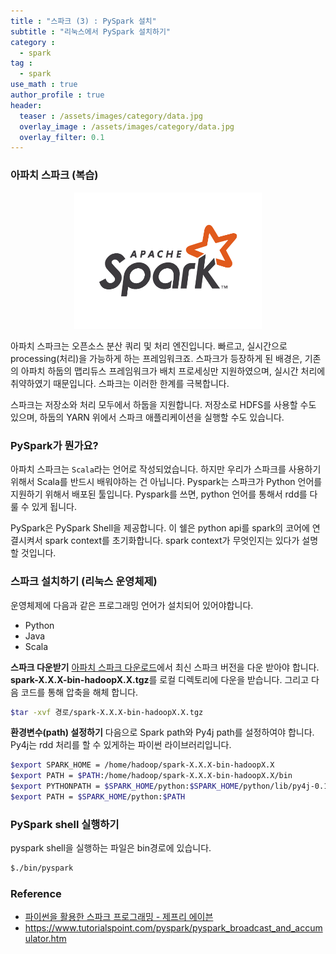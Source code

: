 ```yaml
---
title : "스파크 (3) : PySpark 설치"
subtitle : "리눅스에서 PySpark 설치하기"
category :
  - spark
tag :
  - spark
use_math : true
author_profile : true
header:
  teaser : /assets/images/category/data.jpg
  overlay_image : /assets/images/category/data.jpg
  overlay_filter: 0.1
---
```


### **아파치 스파크 (복습)**

<center><img src="../assets/img/spark/spark.png" style="width:300px;"></center>

아파치 스파크는 오픈소스 분산 쿼리 및 처리 엔진입니다. 빠르고, 실시간으로 processing(처리)을 가능하게 하는 프레임워크죠. 스파크가 등장하게 된 배경은, 기존의 아파치 하둡의 맵리듀스 프레임워크가 배치 프로세싱만 지원하였으며, 실시간 처리에 취약하였기 때문입니다. 스파크는 이러한 한계를 극복합니다.

스파크는 저장소와 처리 모두에서 하둡을 지원합니다. 저장소로 HDFS를 사용할 수도 있으며, 하둡의 YARN 위에서 스파크 애플리케이션을 실행할 수도 있습니다. 

### **PySpark가 뭔가요?**

아파치 스파크는 ``Scala``라는 언어로 작성되었습니다. 하지만 우리가 스파크를 사용하기 위해서 Scala를 반드시 배워야하는 건 아닙니다. Pyspark는 스파크가 Python 언어를 지원하기 위해서 배포된 툴입니다. Pyspark를 쓰면, python 언어를 통해서 rdd를 다룰 수 있게 됩니다. 

PySpark은 PySpark Shell을 제공합니다. 이 쉘은 python api를 spark의 코어에 연결시켜서 spark context를 초기화합니다. spark context가 무엇인지는 있다가 설명할 것입니다. 

### **스파크 설치하기 (리눅스 운영체제)**

운영체제에 다음과 같은 프로그래밍 언어가 설치되어 있어야합니다. 
- Python
- Java
- Scala

**스파크 다운받기**
<a href="#">아파치 스파크 다운로드</a>에서 최신 스파크 버전을 다운 받아야 합니다. **spark-X.X.X-bin-hadoopX.X.tgz**를 로컬 디렉토리에 다운을 받습니다. 그리고 다음 코드를 통해 압축을 해체 합니다.

```bash
$tar -xvf 경로/spark-X.X.X-bin-hadoopX.X.tgz
```

**환경변수(path) 설정하기**
다음으로 Spark path와 Py4j path를 설정하여야 합니다. Py4j는 rdd 처리를 할 수 있게하는 파이썬 라이브러리입니다.

```bash
$export SPARK_HOME = /home/hadoop/spark-X.X.X-bin-hadoopX.X
$export PATH = $PATH:/home/hadoop/spark-X.X.X-bin-hadoopX.X/bin
$export PYTHONPATH = $SPARK_HOME/python:$SPARK_HOME/python/lib/py4j-0.10.4-src.zip:$PYTHONPATH
$export PATH = $SPARK_HOME/python:$PATH 
```

### **PySpark shell 실행하기**

pyspark shell을 실행하는 파일은 bin경로에 있습니다. 

```bash
$./bin/pyspark
```





### Reference
- <a href="#"> 파이썬을 활용한 스파크 프로그래밍 - 제프리 에이븐 </a>
- https://www.tutorialspoint.com/pyspark/pyspark_broadcast_and_accumulator.htm
